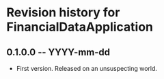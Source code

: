 # Revision history for FinancialDataApplication

## 0.1.0.0 -- YYYY-mm-dd

* First version. Released on an unsuspecting world.
